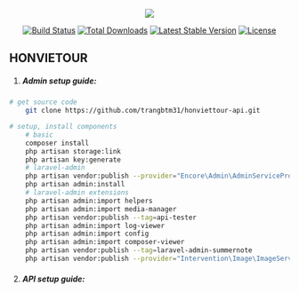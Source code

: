 <p align="center"><img src="https://laravel.com/assets/img/components/logo-laravel.svg"></p>

<p align="center">
<a href="https://travis-ci.org/laravel/framework"><img src="https://travis-ci.org/laravel/framework.svg" alt="Build Status"></a>
<a href="https://packagist.org/packages/laravel/framework"><img src="https://poser.pugx.org/laravel/framework/d/total.svg" alt="Total Downloads"></a>
<a href="https://packagist.org/packages/laravel/framework"><img src="https://poser.pugx.org/laravel/framework/v/stable.svg" alt="Latest Stable Version"></a>
<a href="https://packagist.org/packages/laravel/framework"><img src="https://poser.pugx.org/laravel/framework/license.svg" alt="License"></a>
</p>



## HONVIETOUR

1. ##### Admin setup guide:

```bash
# get source code
	git clone https://github.com/trangbtm31/honviettour-api.git

# setup, install components
	# basic
    composer install
    php artisan storage:link
    php artisan key:generate
    # laravel-admin
    php artisan vendor:publish --provider="Encore\Admin\AdminServiceProvider"
    php artisan admin:install
    # laravel-admin extensions
    php artisan admin:import helpers
    php artisan admin:import media-manager
    php artisan vendor:publish --tag=api-tester
    php artisan admin:import log-viewer
    php artisan admin:import config
    php artisan admin:import composer-viewer
    php artisan vendor:publish --tag=laravel-admin-summernote
    php artisan vendor:publish --provider="Intervention\Image\ImageServiceProviderLaravel5"

```

2. ##### API setup guide:

